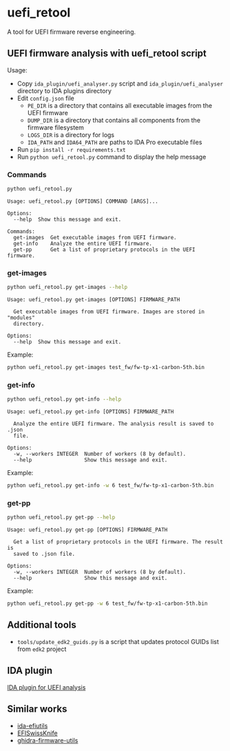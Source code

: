 # uefi_retool

A tool for UEFI firmware reverse engineering.

## UEFI firmware analysis with uefi_retool script

Usage:

 * Copy `ida_plugin/uefi_analyser.py` script and `ida_plugin/uefi_analyser` directory to IDA plugins directory
 * Edit `config.json` file
    - `PE_DIR` is a directory that contains all executable images from the UEFI firmware
    - `DUMP_DIR` is a directory that contains all components from the firmware filesystem
    - `LOGS_DIR` is a directory for logs
    - `IDA_PATH` and `IDA64_PATH` are paths to IDA Pro executable files
 * Run `pip install -r requirements.txt`
 * Run `python uefi_retool.py` command to display the help message

### Commands

```bash
python uefi_retool.py
```

```
Usage: uefi_retool.py [OPTIONS] COMMAND [ARGS]...

Options:
  --help  Show this message and exit.

Commands:
  get-images  Get executable images from UEFI firmware.
  get-info    Analyze the entire UEFI firmware.
  get-pp      Get a list of proprietary protocols in the UEFI firmware.
```

### get-images

```bash
python uefi_retool.py get-images --help
```

```
Usage: uefi_retool.py get-images [OPTIONS] FIRMWARE_PATH

  Get executable images from UEFI firmware. Images are stored in "modules"
  directory.

Options:
  --help  Show this message and exit.
```

Example:

```bash
python uefi_retool.py get-images test_fw/fw-tp-x1-carbon-5th.bin
```

### get-info

```bash
python uefi_retool.py get-info --help
```

```
Usage: uefi_retool.py get-info [OPTIONS] FIRMWARE_PATH

  Analyze the entire UEFI firmware. The analysis result is saved to .json
  file.

Options:
  -w, --workers INTEGER  Number of workers (8 by default).
  --help                 Show this message and exit.
```

Example:

```bash
python uefi_retool.py get-info -w 6 test_fw/fw-tp-x1-carbon-5th.bin
```

### get-pp

```bash
python uefi_retool.py get-pp --help
```

```
Usage: uefi_retool.py get-pp [OPTIONS] FIRMWARE_PATH

  Get a list of proprietary protocols in the UEFI firmware. The result is
  saved to .json file.

Options:
  -w, --workers INTEGER  Number of workers (8 by default).
  --help                 Show this message and exit.
```

Example:

```bash
python uefi_retool.py get-pp -w 6 test_fw/fw-tp-x1-carbon-5th.bin
```

## Additional tools

* `tools/update_edk2_guids.py` is a script that updates protocol GUIDs list from `edk2` project

## IDA plugin

[IDA plugin for UEFI analysis](https://github.com/yeggor/uefi_retool/tree/master/ida_plugin)

## Similar works

 * [ida-efiutils](https://github.com/snare/ida-efiutils)
 * [EFISwissKnife](https://github.com/gdbinit/EFISwissKnife)
 * [ghidra-firmware-utils](https://github.com/al3xtjames/ghidra-firmware-utils)
